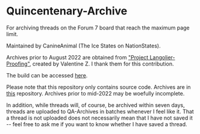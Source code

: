# Quincentenary-Archive
For archiving threads on the Forum 7 board that reach the maximum page limit.

Maintained by CanineAnimal (The Ice States on NationStates).

Archives prior to August 2022 are obtained from ["Project Langolier-Proofing"](https://www.nationstates.net/page=dispatch/id=1543370), created by Valentine Z. I thank them for this contribution.

The build can be accessed [here](https://canineanimal.github.io/Quincentenary-Archive/pages/).

Please note that this repository only contains source code. Archives are in [this](https://github.com/CanineAnimal/QA-Archives) repository. Archives prior to mid-2022 may be woefully incomplete.

In addition, while threads will, of course, be archived within seven days, threads are uploaded to QA-Archives in batches whenever I feel like it. That a thread is not uploaded does not necessarily mean that I have not saved it -- feel free to ask me if you want to know whether I have saved a thread.
